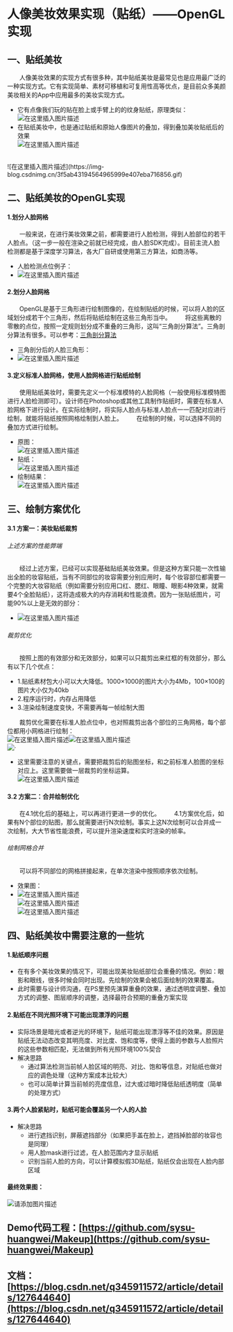 # 人像美妆效果实现（贴纸）——OpenGL实现

## 一、贴纸美妆
&ensp;&ensp;&ensp;&ensp;人像美妆效果的实现方式有很多种，其中贴纸美妆是最常见也是应用最广泛的一种实现方式。它有实现简单、素材可移植和可复用性高等优点，是目前众多美颜美妆相关的App中应用最多的美妆实现方式。
* 它有点像我们玩的贴在脸上或手臂上的的纹身贴纸，原理类似：<br>
![在这里插入图片描述](https://img-blog.csdnimg.cn/70f1f6b6d7b1495aa35bd9be2a9f5016.png)
* 在贴纸美妆中，也是通过贴纸和原始人像图片的叠加，得到叠加美妆贴纸后的效果<br>
![在这里插入图片描述](https://img-blog.csdnimg.cn/7ee3e52ceed345c8bcadf8d0f00153a9.png)
<br>
![在这里插入图片描述](https://img-blog.csdnimg.cn/3f5ab43194564965999e407eba716856.gif)


## 二、贴纸美妆的OpenGL实现
#### 1.划分人脸网格
&ensp;&ensp;&ensp;&ensp;一般来说，在进行美妆效果之前，都需要进行人脸检测，得到人脸部位的若干人脸点。（这一步一般在渲染之前就已经完成，由人脸SDK完成）。目前主流人脸检测都是基于深度学习算法，各大厂自研或使用第三方算法，如商汤等。
* 人脸检测点位例子：
* ![在这里插入图片描述](https://img-blog.csdnimg.cn/60ec460f79194d388f273d412b9e3960.png)

#### 2.划分人脸网格
&ensp;&ensp;&ensp;&ensp;OpenGL是基于三角形进行绘制图像的，在绘制贴纸的时候，可以将人脸的区域划分成若干个三角形，然后将贴纸绘制在这些三角形当中。
&ensp;&ensp;&ensp;&ensp;将这些离散的零散的点位，按照一定规则划分成不重叠的三角形，这叫“三角剖分算法”。三角剖分算法有很多。可以参考：[三角剖分算法](https://blog.csdn.net/weixin_45963815/article/details/118894886?ops_request_misc=%257B%2522request%255Fid%2522%253A%2522167497653416782427415213%2522%252C%2522scm%2522%253A%252220140713.130102334..%2522%257D&request_id=167497653416782427415213&biz_id=0&utm_medium=distribute.pc_search_result.none-task-blog-2~all~sobaiduend~default-2-118894886-null-null.142%5Ev71%5Epc_new_rank,201%5Ev4%5Eadd_ask&utm_term=%E4%B8%89%E8%A7%92%E5%89%96%E5%88%86%E7%AE%97%E6%B3%95&spm=1018.2226.3001.4187)
* 三角剖分后的人脸三角形：
* ![在这里插入图片描述](https://img-blog.csdnimg.cn/f1568b34fe7d431897f2f40587d9083e.png)
#### 3.定义标准人脸网格，使用人脸网格进行贴纸绘制
&ensp;&ensp;&ensp;&ensp;使用贴纸美妆时，需要先定义一个标准模特的人脸网格（一般使用标准模特图进行人脸检测即可）。设计师在Photoshop或其他工具制作贴纸时，需要在标准人脸网格下进行设计。在实际绘制时，将实际人脸点与标准人脸点一一匹配对应进行绘制，就能将贴纸按照网格绘制到人脸上。
&ensp;&ensp;&ensp;&ensp;在绘制的时候，可以选择不同的叠加方式进行绘制。
* 原图：<br>
![在这里插入图片描述](https://img-blog.csdnimg.cn/09bfeed0f7b54520a8a1a341d97e6091.png)
* 贴纸：<br>
![在这里插入图片描述](https://img-blog.csdnimg.cn/58bbd57372b44d8d97e6d0a6ff44d4c8.png)
* 绘制结果：<br>
![在这里插入图片描述](https://img-blog.csdnimg.cn/028f73d0be3a4ba7aba2457d23b42997.png)
## 三、绘制方案优化
#### 3.1 方案一：美妆贴纸裁剪
###### 上述方案的性能弊端
&ensp;&ensp;&ensp;&ensp;经过上述方案，已经可以实现基础贴纸美妆效果。但是这种方案只能一次性输出全脸的妆容贴纸，当有不同部位的妆容需要分别应用时，每个妆容部位都需要一个完整的大妆容贴纸（例如需要分别应用口红、腮红、眼瞳、眼影4种效果，就需要4个全脸贴纸），这将造成极大的内存消耗和性能浪费。因为一张贴纸图片，可能90%以上是无效的部分：<br>
 * ![在这里插入图片描述](https://img-blog.csdnimg.cn/c004a74590374785997e6997077fe68c.png)
###### 裁剪优化
&ensp;&ensp;&ensp;&ensp;按照上图的有效部分和无效部分，如果可以只裁剪出来红框的有效部分，那么有以下几个优点：
* 1.贴纸素材包大小可以大大降低。1000×1000的图片大小为4Mb，100×100的图片大小仅为40kb
* 2.程序运行时，内存占用降低
* 3.渲染绘制速度变快，不需要再每一帧绘制大图

&ensp;&ensp;&ensp;&ensp;裁剪优化需要在标准人脸点位中，也对照裁剪出各个部位的三角网格，每个部位都用小网格进行绘制：<br>
![在这里插入图片描述](https://img-blog.csdnimg.cn/a1599f8a7b9d4dc2acd047d2fe5577cd.png)![在这里插入图片描述](https://img-blog.csdnimg.cn/75c62e33e4864a10a33d6dbd722656b9.png)<br>
![·](https://img-blog.csdnimg.cn/65545be83ef24881be41a02a36e0e821.png)
* 这里需要注意的关键点，需要把裁剪后的贴图坐标，和之前标准人脸图的坐标对应上。这里需要做一层裁剪的坐标运算。<br>
![在这里插入图片描述](https://img-blog.csdnimg.cn/767090b1c631490c902c0bd897a7567a.png)

#### 3.2 方案二：合并绘制优化
&ensp;&ensp;&ensp;&ensp;在4.1优化后的基础上，可以再进行更进一步的优化。
&ensp;&ensp;&ensp;&ensp;4.1方案优化后，如果有N个部位的贴图，那么就需要进行N次绘制。事实上这N次绘制可以合并成一次绘制，大大节省性能浪费，可以提升渲染速度和实时渲染的帧率。
###### 绘制网格合并
&ensp;&ensp;&ensp;&ensp;可以将不同部位的网格拼接起来，在单次渲染中按照顺序依次绘制。
* 效果图：
* ![在这里插入图片描述](https://img-blog.csdnimg.cn/9e5f76188bf54398b0eb6260c0cfcfdf.png)<br>
![在这里插入图片描述](https://img-blog.csdnimg.cn/feb86cecc16a4e5dad1cf4f3f8a6466e.png)<br>
![在这里插入图片描述](https://img-blog.csdnimg.cn/bf69e46f7680400783c8cbcbaa8e5d3e.png)<br>


## 四、贴纸美妆中需要注意的一些坑
#### 1.贴纸顺序问题
* 在有多个美妆效果的情况下，可能出现美妆贴纸部位会重叠的情况。例如：眼影和眼线，很多时候会同时出现。先绘制的效果会被后面绘制的效果覆盖。
* 此时需要与设计师沟通，在PS里预先演算重叠的效果，通过透明度调整、叠加方式的调整、图层顺序的调整，选择最符合预期的重叠方案实现

#### 2.贴纸在不同光照环境下可能出现漂浮的问题
* 实际场景是暗光或者逆光的环境下，贴纸可能出现漂浮等不佳的效果。原因是贴纸无法动态改变其明亮度、对比度、饱和度等，使得上面的参数与人脸照片的这些参数相匹配，无法做到所有光照环境100%契合
* 解决思路
	* 通过算法检测当前帧人脸区域的明亮、对比、饱和等信息，对贴纸也做对应的调色处理（这种方案成本比较大）
	* 也可以简单计算当前帧的亮度信息，过大或过暗时降低贴纸透明度（简单的处理方式）

#### 3.两个人脸紧贴时，贴纸可能会覆盖另一个人的人脸
* 解决思路
	* 进行遮挡识别，屏蔽遮挡部分（如果把手盖在脸上，遮挡掉脸部的妆容也是同理）
	* 用人脸mask进行过滤，在人脸范围内才显示贴纸
	* 识别当前人脸的方向，可以计算模拟假3D贴纸，贴纸仅会出现在人脸内部区域




#### 最终效果图：<br>
![请添加图片描述](https://img-blog.csdnimg.cn/170fd73692d841d4aa6a4b06dbe96268.gif)

## Demo代码工程：[https://github.com/sysu-huangwei/Makeup](https://github.com/sysu-huangwei/Makeup)
## 文档：[https://blog.csdn.net/q345911572/article/details/127644640](https://blog.csdn.net/q345911572/article/details/127644640)
